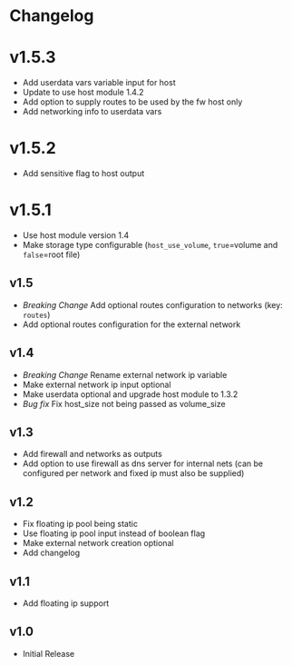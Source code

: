 # Changelog


# v1.5.3
 - Add userdata vars variable input for host
 - Update to use host module 1.4.2
 - Add option to supply routes to be used by the fw host only
 - Add networking info to userdata vars

# v1.5.2
 - Add sensitive flag to host output
# v1.5.1

 - Use host module version 1.4
 - Make storage type configurable (`host_use_volume`, `true`=volume and `false`=root file)

## v1.5

- *Breaking Change* Add optional routes configuration to networks (key: `routes`) 
- Add optional routes configuration for the external network 

## v1.4

- *Breaking Change* Rename external network ip variable
- Make external network ip input optional
- Make userdata optional and upgrade host module to 1.3.2
- *Bug fix* Fix host_size not being passed as volume_size

## v1.3
- Add firewall and networks as outputs
- Add option to use firewall as dns server for internal nets (can be configured per network and fixed ip must also be supplied)

## v1.2

- Fix floating ip pool being static
- Use floating ip pool input instead of boolean flag
- Make external network creation optional
- Add changelog
  
## v1.1

- Add floating ip support

## v1.0

-  Initial Release